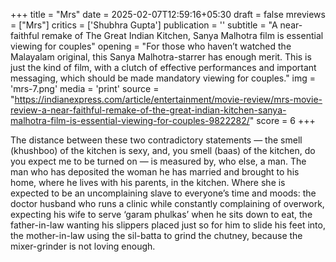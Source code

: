 +++
title = "Mrs"
date = 2025-02-07T12:59:16+05:30
draft = false
mreviews = ["Mrs"]
critics = ['Shubhra Gupta']
publication = ''
subtitle = "A near-faithful remake of The Great Indian Kitchen, Sanya Malhotra film is essential viewing for couples"
opening = "For those who haven’t watched the Malayalam original, this Sanya Malhotra-starrer has enough merit. This is just the kind of film, with a clutch of effective performances and important messaging, which should be made mandatory viewing for couples."
img = 'mrs-7.png'
media = 'print'
source = "https://indianexpress.com/article/entertainment/movie-review/mrs-movie-review-a-near-faithful-remake-of-the-great-indian-kitchen-sanya-malhotra-film-is-essential-viewing-for-couples-9822282/"
score = 6
+++

The distance between these two contradictory statements — the smell (khushboo) of the kitchen is sexy, and, you smell (baas) of the kitchen, do you expect me to be turned on — is measured by, who else, a man. The man who has deposited the woman he has married and brought to his home, where he lives with his parents, in the kitchen. Where she is expected to be an uncomplaining slave to everyone’s time and moods: the doctor husband who runs a clinic while constantly complaining of overwork, expecting his wife to serve ‘garam phulkas’ when he sits down to eat, the father-in-law wanting his slippers placed just so for him to slide his feet into, the mother-in-law using the sil-batta to grind the chutney, because the mixer-grinder is not loving enough.
